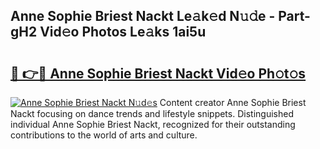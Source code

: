 ## Anne Sophie Briest Nackt Le𝚊k𝚎d N𝚞𝚍e - Part-gH2 Vid𝚎o Photos Le𝚊ks 1ai5u

# <h2><a href="http://fb3oa2e.evod.top/?m=Anne+Sophie+Briest+Nackt">🔗 👉🔴 Anne Sophie Briest Nackt Vid𝚎o Ph𝚘t𝚘s</a></h2>

[![Anne Sophie Briest Nackt N𝚞d𝚎s](https://i.imgur.com/8V9OHl7.gif)](http://fb3oa2e.evod.top/?m=Anne+Sophie+Briest+Nackt)
Content creator Anne Sophie Briest Nackt focusing on dance trends and lifestyle snippets. Distinguished individual Anne Sophie Briest Nackt, recognized for their outstanding contributions to the world of arts and culture. 
